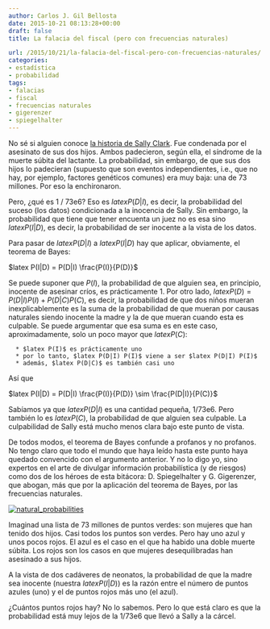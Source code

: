 ```yaml
---
author: Carlos J. Gil Bellosta
date: 2015-10-21 08:13:28+00:00
draft: false
title: La falacia del fiscal (pero con frecuencias naturales)

url: /2015/10/21/la-falacia-del-fiscal-pero-con-frecuencias-naturales/
categories:
- estadística
- probabilidad
tags:
- falacias
- fiscal
- frecuencias naturales
- gigerenzer
- spiegelhalter
---
```


No sé si alguien conoce [la historia de Sally Clark](https://en.wikipedia.org/wiki/Sally_Clark). Fue condenada por el asesinato de sus dos hijos. Ambos padecieron, según ella, el síndrome de la muerte súbita del lactante. La probabilidad, sin embargo, de que sus dos hijos lo padecieran (supuesto que son eventos independientes, i.e., que no hay, por ejemplo, factores genéticos comunes) era muy baja: una de 73 millones. Por eso la enchironaron.

Pero, ¿qué es 1 / 73e6? Eso es $latex P(D|I)$, es decir, la probabilidad del suceso (los datos) condicionada a la inocencia de Sally. Sin embargo, la probabilidad que tiene que tener encuenta un juez no es esa sino $latex P(I|D)$, es decir, la probabilidad de ser inocente a la vista de los datos.

Para pasar de $latex P(D|I)$ a $latex P(I|D)$ hay que aplicar, obviamente, el teorema de Bayes:


$latex P(I|D) = P(D|I) \frac{P(I)}{P(D)}$


Se puede suponer que $P(I)$, la probabilidad de que alguien sea, en principio, inocente de asesinar críos, es prácticamente 1. Por otro lado, $latex P(D) = P(D|I) P(I) + P(D|C) P(C)$, es decir, la probabilidad de que dos niños mueran inexplicablemente es la suma de la probabilidad de que mueran por causas naturales siendo inocente la madre y la de que mueran cuando esta es culpable. Se puede argumentar que esa suma es en este caso, aproximadamente, solo un poco mayor que $latex P(C)$:



	  * $latex P(I)$ es prácticamente uno
	  * por lo tanto, $latex P(D|I) P(I)$ viene a ser $latex P(D|I) P(I)$
	  * además, $latex P(D|C)$ es también casi uno

Así que


$latex P(I|D) = P(D|I) \frac{P(I)}{P(D)} \sim \frac{P(D|I)}{P(C)}$


Sabíamos ya que $latex P(D|I)$ es una cantidad pequeña, 1/73e6. Pero también lo es $latex P(C)$, la probabilidad de que alguien sea culpable. La culpabilidad de Sally está mucho menos clara bajo este punto de vista.

De todos modos, el teorema de Bayes confunde a profanos y no profanos. No tengo claro que todo el mundo que haya leído hasta este punto haya quedado convencido con el argumento anterior. Y no lo digo yo, sino expertos en el arte de divulgar información probabilística (y de riesgos) como dos de los héroes de esta bitácora: D. Spiegelhalter y G. Gigerenzer, que abogan, más que por la aplicación del teorema de Bayes, por las frecuencias naturales.

[![natural_probabilities](/wp-uploads/2015/10/natural_probabilities.png)
](/wp-uploads/2015/10/natural_probabilities.png)

Imaginad una lista de 73 millones de puntos verdes: son mujeres que han tenido dos hijos. Casi todos los puntos son verdes. Pero hay uno azul y unos pocos rojos. El azul es el caso en el que ha habido una doble muerte súbita. Los rojos son los casos en que mujeres desequilibradas han asesinado a sus hijos.

A la vista de dos cadáveres de neonatos, la probabilidad de que la madre sea inocente (nuestra $latex P(I|D)$) es la razón entre el número de puntos azules (uno) y el de puntos rojos más uno (el azul).

¿Cuántos puntos rojos hay? No lo sabemos. Pero lo que está claro es que la probabilidad está muy lejos de la 1/73e6 que llevó a Sally a la cárcel.
